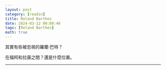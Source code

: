 ```yaml
---
layout: post
category: [readin]
title: Roland Barthes
date: 2024-03-12 00:09:46
tags: [Roland Barthes]
math: true
---
```


其實有些被忽視的羅蘭·巴特？

在福柯和拉康之間？還是什麼位置。



--------




